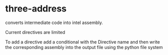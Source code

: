 # three-address

converts intermediate code into intel assembly.

Current directives are limited

To add a directive add a conditional with the Directive name and then write the corresponding assembly into the output file using the python file system
